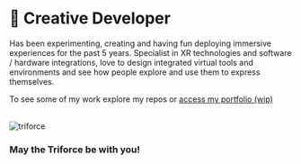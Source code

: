# 👾 Creative Developer 

Has been experimenting, creating and having fun deploying immersive experiences for the past 5 years. 
Specialist in XR technologies and software / hardware integrations, love to design integrated virtual tools and environments and see how people explore and use them to express themselves.

To see some of my work explore my repos or [access my portfolio (wip)](https://jordy-henry.tumblr.com/) 

<br>
<img class="emojidex-emoji" src="https://cdn.emojidex.com/emoji/xhdpi/triforce.png?1543196775" emoji-code="triforce" alt="triforce" /> 
<h3>May the Triforce be with you! </h3>


<!--
**jordyhenry/jordyhenry** is a ✨ _special_ ✨ repository because its `README.md` (this file) appears on your GitHub profile.

Here are some ideas to get you started:

- 🔭 I’m currently working on ...
- 🌱 I’m currently learning ...
- 👯 I’m looking to collaborate on ...
- 🤔 I’m looking for help with ...
- 💬 Ask me about ...
- 📫 How to reach me: ...
- 😄 Pronouns: ...
- ⚡ Fun fact: ...
-->

